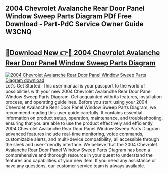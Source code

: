 ## 2004 Chevrolet Avalanche Rear Door Panel Window Sweep Parts Diagram PDf Free Download - Part-PdC Service Owner Guide W3CNQ

# <h2><a href="http://dfursv.blite.top/?on=2004+Chevrolet+Avalanche+Rear+Door+Panel+Window+Sweep+Parts+Diagram">🔗Download New 👉🔴 2004 Chevrolet Avalanche Rear Door Panel Window Sweep Parts Diagram</a></h2>

[![2004 Chevrolet Avalanche Rear Door Panel Window Sweep Parts Diagram download](https://i.imgur.com/lujVjoI.png)](http://dfursv.blite.top/?on=2004+Chevrolet+Avalanche+Rear+Door+Panel+Window+Sweep+Parts+Diagram)
Let's Get Started! This user manual is your passport to the world of possibilities with your new 2004 Chevrolet Avalanche Rear Door Panel Window Sweep Parts Diagram. Get acquainted with its features, installation process, and operating guidelines. Before you start using your 2004 Chevrolet Avalanche Rear Door Panel Window Sweep Parts Diagram, we recommend reading this user guide carefully. It contains essential information on product setup, operation, maintenance, and troubleshooting, ensuring that you are able to use the product effectively and efficiently. 2004 Chevrolet Avalanche Rear Door Panel Window Sweep Parts Diagram advanced features include real-time monitoring, voice commands, customizable alerts, and multi-device compatibility, all accessible through the sleek and user-friendly interface. We believe that the 2004 Chevrolet Avalanche Rear Door Panel Window Sweep Parts Diagram has been a comprehensive and thorough resource in your quest to understand the features and capabilities of your new item. If you need any assistance or have any questions, our customer service team is always available.
